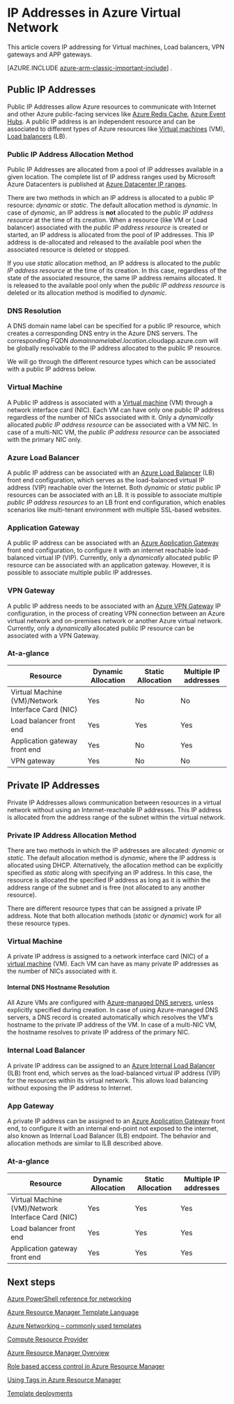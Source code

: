 <properties 
   pageTitle="Public and Private IP addresses in Azure Network Resource Provider | Microsoft Azure"
   description="Learn about IP addresses, public and private for  Network Resource Provider in Azure Resource Manager"
   services="virtual-network"
   documentationCenter="na"
   authors="joaoma"
   manager="carmonm"
   editor="tysonn" />
<tags 
   ms.service="virtual-network"
   ms.devlang="na"
   ms.topic="article"
   ms.tgt_pltfrm="na"
   ms.workload="infrastructure-services"
   ms.date="12/07/2015"
   ms.author="joaoma" />

# IP Addresses in Azure Virtual Network
This article covers IP addressing for Virtual machines, Load balancers, VPN gateways and APP gateways.

[AZURE.INCLUDE [azure-arm-classic-important-include](../../includes/learn-about-deployment-models-rm-include.md)] .

## Public IP Addresses
Public IP Addresses allow Azure resources to communicate with Internet and other Azure public-facing services like [Azure Redis Cache](https://azure.microsoft.com/services/cache), [Azure Event Hubs](https://azure.microsoft.com/services/event-hubs). A public IP address is an independent resource and can be associated to different types of Azure resources like [Virtual machines](virtual-machines-about.md) (VM), [Load balancers](load-balancer-overview.md) (LB).

### Public IP Address Allocation Method
Public IP Addresses are allocated from a pool of IP addresses available in a given location. The complete list of IP address ranges used by Microsoft Azure Datacenters is published at [Azure Datacenter IP ranges](https://www.microsoft.com/download/details.aspx?id=41653).

There are two methods in which an IP address is allocated to a public IP resource: *dynamic* or *static*. The default allocation method is *dynamic*. In case of *dynamic*, an IP address is **not** allocated to the *public IP address resource* at the time of its creation. When a resource (like VM or Load balancer) associated with the *public IP address resource* is created or started, an IP address is allocated from the pool of IP addresses. This IP address is de-allocated and released to the available pool when the associated resource is deleted or stopped.

If you use *static* allocation method, an IP address is allocated to the *public IP address resource* at the time of its creation. In this case, regardless of the state of the associated resource, the same IP address remains allocated. It is released to the available pool only when the *public IP address resource* is deleted or its allocation method is modified to *dynamic*.

### DNS Resolution
A DNS domain name label can be specified for a public IP resource, which creates a corresponding DNS entry in the Azure DNS servers. The corresponding FQDN *domainnamelabel*.*location*.cloudapp.azure.com will be globally resolvable to the IP address allocated to the public IP resource.

We will go through the different resource types which can be associated with a public IP address below.

### Virtual Machine
A Public IP address is associated with a [Virtual machine](virtual-machines-about.md) (VM) through a network interface card (NIC). Each VM can have only one public IP address regardless of the number of NICs associated with it. Only a *dynamically* allocated *public IP address resource* can be associated with a VM NIC. In case of a multi-NIC VM, the *public IP address resource* can be associated with the primary NIC only.

### Azure Load Balancer
A public IP address can be associated with an [Azure Load Balancer](load-balancer-overview.md) (LB) front end configuration, which serves as the load-balanced virtual IP address (VIP) reachable over the Internet. Both *dynamic* or *static* public IP resources can be associated with an LB. It is possible to associate multiple *public IP address resources* to an LB front end configuration, which enables  scenarios like multi-tenant environment with multiple SSL-based websites.

### Application Gateway
A public IP address can be associated with an [Azure Application Gateway](application-gateway-introduction.md) front end configuration, to configure it with an internet reachable load-balanced virtual IP (VIP). Currently, only a *dynamically* allocated public IP resource can be associated with an application gateway. However, it is possible to associate multiple public IP addresses.

### VPN Gateway
A public IP address needs to be associated with an [Azure VPN Gateway](vpn-gateway-about-vpngateways.md) IP configuration, in the process of creating VPN connection between an Azure virtual network and on-premises network or another Azure virtual network. Currently, only a *dynamically* allocated public IP resource can be associated with a VPN Gateway.

### At-a-glance

|Resource|Dynamic Allocation|Static Allocation|Multiple IP addresses|
|---|---|---|---|
|Virtual Machine (VM)/Network Interface Card (NIC)|Yes|No|No|
|Load balancer front end|Yes|Yes|Yes|
|Application gateway front end|Yes|No|Yes|
|VPN gateway|Yes|No|No|

## Private IP Addresses
Private IP Addresses allows communication between resources in a virtual network without using an Internet-reachable IP addresses. This IP address is allocated from the address range of the subnet within the virtual network.

### Private IP Address Allocation Method
There are two methods in which the IP addresses are allocated: *dynamic* or *static*. The default allocation method is *dynamic*, where the IP address is allocated using DHCP. Alternatively, the allocation method can be explicitly specified as *static* along with specifying an IP address. In this case, the resource is allocated the specified IP address as long as it is within the address range of the subnet and is free (not allocated to any another resource).

There are different resource types that can be assigned a private IP address. Note that both allocation methods (*static* or *dynamic*) work for all these resource types.

### Virtual Machine
A private IP address is assigned to a network interface card (NIC) of a [virtual machine](virtual-machines-about.md) (VM). Each VM can have as many private IP addresses as the number of NICs associated with it.

#### Internal DNS Hostname Resolution
All Azure VMs are configured with [Azure-managed DNS servers](virtual-networks-name-resolution-for-vms-and-role-instances.md#azure-provided-name-resolution), unless explicitly specified during creation. In case of using Azure-managed DNS servers, a DNS record is created automatically which resolves the VM's hostname to the private IP address of the VM. In case of a multi-NIC VM, the hostname resolves to private IP address of the primary NIC.

### Internal Load Balancer
A private IP address can be assigned to an [Azure Internal Load Balancer](load-balancer-internal-overview.md) (ILB) front end, which serves as the load-balanced virtual IP address (VIP) for the resources within its virtual network. This allows load balancing without exposing the IP address to Internet.

### App Gateway
A private IP address can be assigned to an [Azure Application Gateway](application-gateway-introduction.md) front end, to configure it with an internal end-point not exposed to the internet, also known as Internal Load Balancer (ILB) endpoint. The behavior and allocation methods are similar to ILB described above.

### At-a-glance
|Resource|Dynamic Allocation|Static Allocation|Multiple IP addresses|
|---|---|---|---|
|Virtual Machine (VM)/Network Interface Card (NIC)|Yes|Yes|Yes|
|Load balancer front end|Yes|Yes|Yes|
|Application gateway front end|Yes|Yes|Yes|

## Next steps


[Azure PowerShell reference for networking](https://msdn.microsoft.com/library/azure/mt163510.aspx)

[Azure Resource Manager Template Language](../resource-group-authoring-templates.md)

[Azure Networking – commonly used templates](https://github.com/Azure/azure-quickstart-templates)

[Compute Resource Provider](../virtual-machines-azurerm-versus-azuresm)

[Azure Resource Manager Overview](../resource-group-overview)

[Role based access control in Azure Resource Manager](https://msdn.microsoft.com/library/azure/dn906885.aspx) 

[Using Tags in Azure Resource Manager](https://msdn.microsoft.com/library/azure/dn848368.aspx)

[Template deployments](https://msdn.microsoft.com/library/azure/dn790549.aspx) 

